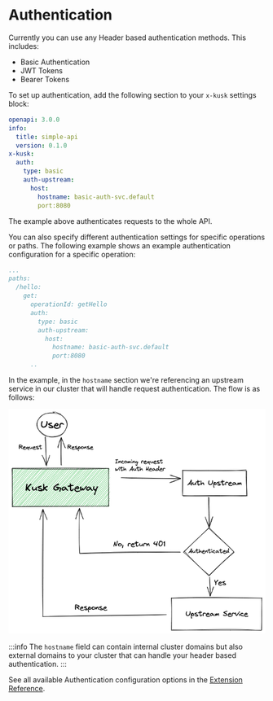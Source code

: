 # Authentication

Currently you can use any Header based authentication methods. This includes:

- Basic Authentication
- JWT Tokens
- Bearer Tokens

To set up authentication, add the following section to your `x-kusk` settings block:

```yaml
openapi: 3.0.0
info:
  title: simple-api
  version: 0.1.0
x-kusk:
  auth:
    type: basic
    auth-upstream:
      host:
        hostname: basic-auth-svc.default
        port:8080
```

The example above authenticates requests to the whole API.

You can also specify different authentication settings for specific operations or paths. The following example shows an example authentication configuration for a specific operation:

```yaml
...
paths:
  /hello:
    get:
      operationId: getHello
      auth:
        type: basic
        auth-upstream:
          host:
            hostname: basic-auth-svc.default
            port:8080
      ..
```

In the example, in the `hostname` section we're referencing an upstream service in our cluster that will handle request authentication. The flow is as follows:

![kusk-gateway basic-auth diagram](./img/basic-auth.png)

:::info
The `hostname` field can contain internal cluster domains but also external domains to your cluster that can handle your header based authentication.
:::

See all available Authentication configuration options in the [Extension Reference](../reference/extension/#authentication).
